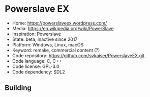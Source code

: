 # Powerslave EX

- Home: https://powerslaveex.wordpress.com/
- Media: https://en.wikipedia.org/wiki/PowerSlave
- Inspiration: Powerslave
- State: beta, inactive since 2017
- Platform: Windows, Linux, macOS
- Keyword: remake, commercial content (?)
- Code repository: https://github.com/svkaiser/PowerslaveEX.git
- Code language: C, C++
- Code license: GPL-3.0
- Code dependency: SDL2

## Building
